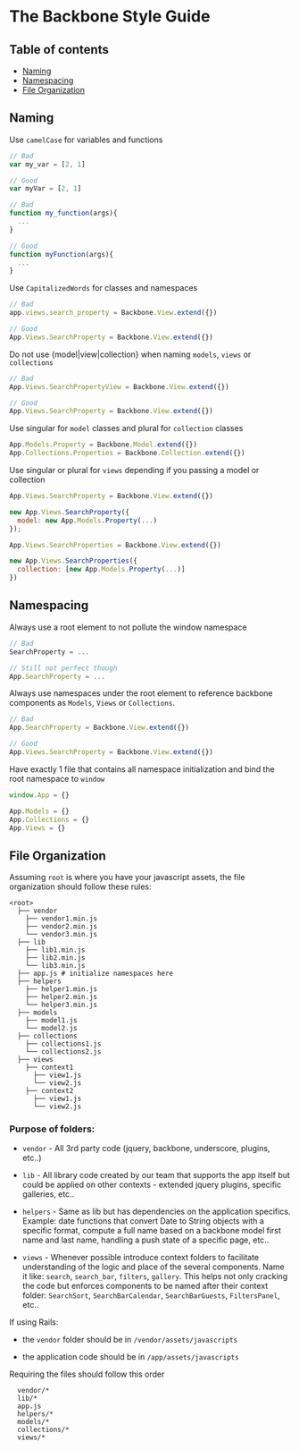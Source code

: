 The Backbone Style Guide
====================

## Table of contents
* [Naming](#naming)
* [Namespacing](#namespacing)
* [File Organization](#file-organization)


## Naming

Use `camelCase` for variables and functions

```javascript
// Bad
var my_var = [2, 1]

// Good
var myVar = [2, 1]
```

```javascript
// Bad
function my_function(args){
  ...
}

// Good
function myFunction(args){
  ...
}
```

Use `CapitalizedWords` for classes and namespaces

```javascript
// Bad
app.views.search_property = Backbone.View.extend({})

// Good
App.Views.SearchProperty = Backbone.View.extend({})
```

Do not use {model|view|collection} when naming `models`, `views` or `collections`

```javascript
// Bad
App.Views.SearchPropertyView = Backbone.View.extend({})

// Good
App.Views.SearchProperty = Backbone.View.extend({})
```

Use singular for `model` classes and plural for `collection` classes

```javascript
App.Models.Property = Backbone.Model.extend({})
App.Collections.Properties = Backbone.Collection.extend({})
```

Use singular or plural for `views` depending if you passing a model or collection

```javascript
App.Views.SearchProperty = Backbone.View.extend({})

new App.Views.SearchProperty({
  model: new App.Models.Property(...)
});

App.Views.SearchProperties = Backbone.View.extend({})

new App.Views.SearchProperties({
  collection: [new App.Models.Property(...)]
})
```

## Namespacing

Always use a root element to not pollute the window namespace

```javascript
// Bad
SearchProperty = ...

// Still not perfect though
App.SearchProperty = ...
```

Always use namespaces under the root element to reference backbone components as `Models`, `Views` or `Collections`.

```javascript
// Bad
App.SearchProperty = Backbone.View.extend({})

// Good
App.Views.SearchProperty = Backbone.View.extend({})
```

Have exactly 1 file that contains all namespace initialization and bind the root namespace to `window`

```javascript
window.App = {}

App.Models = {}
App.Collections = {}
App.Views = {}
```

## File Organization

Assuming `root` is where you have your javascript assets, the file organization should follow these rules:

```
<root>
  ├── vendor
    ├── vendor1.min.js
    ├── vendor2.min.js
    └── vendor3.min.js
  ├── lib
    ├── lib1.min.js
    ├── lib2.min.js
    └── lib3.min.js  
  ├── app.js # initialize namespaces here
  ├── helpers
    ├── helper1.min.js
    ├── helper2.min.js
    └── helper3.min.js
  ├── models
    ├── model1.js
    └── model2.js
  ├── collections
    ├── collections1.js
    └── collections2.js
  ├── views
    ├── context1
      ├── view1.js
      └── view2.js
    ├── context2
      ├── view1.js
      └── view2.js
```

### Purpose of folders:

* `vendor` - All 3rd party code (jquery, backbone, underscore, plugins, etc..)

* `lib` - All library code created by our team that supports the app itself but could be applied on other contexts  - extended jquery plugins, specific galleries, etc..

* `helpers` - Same as lib but has dependencies on the application specifics. Example: date functions that convert Date to String objects with a specific format, compute a full name based on a backbone model first name and last name, handling a push state of a specific page, etc..

* `views` - Whenever possible introduce context folders to facilitate understanding of the logic and place of the several components. Name it like: `search`, `search_bar`, `filters`, `gallery`. This helps not only cracking the code but enforces components to be named after their context folder: `SearchSort`, `SearchBarCalendar`, `SearchBarGuests`, `FiltersPanel`, etc..


If using Rails:

* the `vendor` folder should be in `/vendor/assets/javascripts` 

* the application code should be in `/app/assets/javascripts`


Requiring the files should follow this order

```
  vendor/*
  lib/*  
  app.js
  helpers/*
  models/*  
  collections/*  
  views/*  
```
